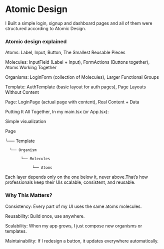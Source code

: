 # Atomic Design

I Built a simple login, signup and dashboard pages and all of them were structured according to Atomic Design.

### Atomic design explained

Atoms: Label, Input, Button, The Smallest Reusable Pieces

Molecules: InputField (Label + Input), FormActions (Buttons together), Atoms Working Together

Organisms: LoginForm (collection of Molecules), Larger Functional Groups

Template: AuthTemplate (basic layout for auth pages), Page Layouts Without Content

Page: LoginPage (actual page with content), Real Content + Data


Putting It All Together, In my main.tsx (or App.tsx):


Simple visualization

   Page

   └── Template

      └── Organism

           └── Molecules

                └── Atoms

Each layer depends only on the one below it, never above.That’s how professionals keep their UIs scalable, consistent, and reusable.


### Why This Matters?
 
Consistency: Every part of my UI uses the same atoms molecules.

Reusability: Build once, use anywhere.

Scalability: When my app grows, I just compose new organisms or templates.

Maintainability: If I redesign a button, it updates everywhere automatically.
